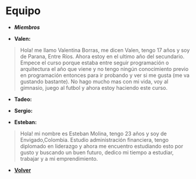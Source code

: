 # Equipo

+ ***Miembros***

+ **Valen:**  
> Hola! me llamo Valentina Borras, me dicen Valen, tengo 17 años y soy de Parana, Entre Ríos. Ahora estoy en el ultimo año del secundario. Empece el curso porque estaba entre seguir programación o arquitectura el año que viene y no tengo ningún conocimiento previo en programación entonces para ir probando y ver si me gusta (me va gustando bastante). No hago mucho mas con mi vida, voy al gimnasio, juego al futbol y ahora estoy haciendo este curso.

+ **Tadeo:**
 > 

+ **Sergio:**
 > 

+ **Esteban:**
 > Hola! mi nombre es Esteban Molina, tengo 23 años y soy de Envigado,Colombia. Estudio administración financiera, tengo diplomado en liderazgo y ahora me encuentro estudiando esto por gusto y buscando un buen futuro, dedico mi tiempo a estudiar, trabajar y a mi emprendimiento.

+ [**Volver**](../README.md)
